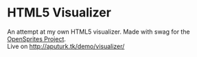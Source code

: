 # HTML5 Visualizer #

An attempt at my own HTML5 visualizer. Made with swag for the [OpenSprites Project](https://github.com/OpenSprites/OpenSprites).  
Live on http://aputurk.tk/demo/visualizer/